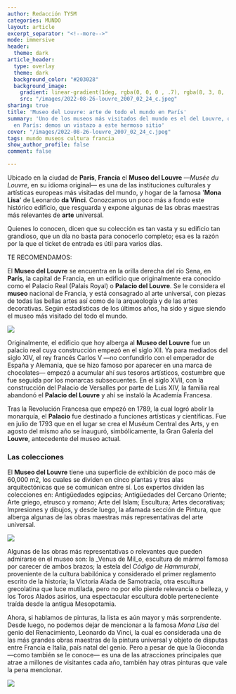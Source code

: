```yaml
---
author: Redacción TYSM
categories: MUNDO
layout: article
excerpt_separator: "<!--more-->"
mode: immersive
header:
  theme: dark
article_header:
  type: overlay
  theme: dark
  background_color: "#203028"
  background_image:
    gradient: linear-gradient(1deg, rgba(0, 0, 0 , .7), rgba(8, 3, 8, .9))
    src: "/images/2022-08-26-louvre_2007_02_24_c.jpeg"
sharing: true
title: 'Museo del Louvre: arte de todo el mundo en París'
summary: 'Uno de los museos más visitados del mundo es el del Louvre, que se encuentra
  en París: demos un vistazo a este hermoso sitio'
cover: "/images/2022-08-26-louvre_2007_02_24_c.jpeg"
tags: mundo museos cultura francia
show_author_profile: false
comment: false

---
```

Ubicado en la ciudad de **París**, **Francia** el **Museo del Louvre** —_Musée du Louvre_, en su idioma original— es una de las instituciones culturales y artísticas europeas más visitadas del mundo, y hogar de la famosa '**Mona Lisa**' de Leonardo **da Vinci**. Conozcamos un poco más a fondo este histórico edificio, que resguarda y expone algunas de las obras maestras más relevantes de **arte** universal.

Quienes lo conocen, dicen que su colección es tan vasta y su edificio tan grandioso, que un día no basta para conocerlo completo; esa es la razón por la que el ticket de entrada es útil para varios días.

TE RECOMENDAMOS: 

El **Museo del Louvre** se encuentra en la orilla derecha del río Sena, en **París**, la capital de Francia, en un edificio que originalmente era conocido como el Palacio Real (Palais Royal) o **Palacio del Louvre**. Se le considera el **museo** nacional de Francia, y está consagrado al arte universal, con piezas de todas las bellas artes así como de la arqueología y de las artes decorativas. Según estadísticas de los últimos años, ha sido y sigue siendo el museo más visitado del todo el mundo.

![](https://upload.wikimedia.org/wikipedia/commons/thumb/f/f0/Louvre_at_night_centered.jpg/1024px-Louvre_at_night_centered.jpg)

Originalmente, el edificio que hoy alberga al **Museo del Louvre** fue un palacio real cuya construcción empezó en el siglo XII. Ya para mediados del siglo XIV, el rey francés Carlos V —no confundirlo con el emperador de España y Alemania, que se hizo famoso por aparecer en una marca de chocolates— empezó a acumular ahí sus tesoros artísticos, costumbre que fue seguida por los monarcas subsecuentes. En el siglo XVII, con la construcción del Palacio de Versalles por parte de Luis XIV, la familia real abandonó el **Palacio del Louvre** y ahí se instaló la Academia Francesa.

Tras la Revolución Francesa que empezó en 1789, la cual logró abolir la monarquía, el **Palacio** fue destinado a funciones artísticas y científicas. Fue en julio de 1793 que en el lugar se crea el Muséum Central des Arts, y en agosto del mismo año se inauguró, simbólicamente, la Gran Galería del **Louvre**, antecedente del museo actual.

### Las colecciones

El **Museo del Louvre** tiene una superficie de exhibición de poco más de 60,000 m2, los cuales se dividen en cinco plantas y tres alas arquitectónicas que se comunican entre sí. Los expertos dividen las colecciones en: Antigüedades egipcias; Antigüedades del Cercano Oriente; Arte griego, etrusco y romano; Arte del Islam; Escultura; Artes decorativas; Impresiones y dibujos, y desde luego, la afamada sección de Pintura, que alberga algunas de las obras maestras más representativas del arte universal.

![](https://upload.wikimedia.org/wikipedia/commons/thumb/2/2d/Venus_de_Milo.003_-_Louvre_%28Paris%29.jpg/768px-Venus_de_Milo.003_-_Louvre_%28Paris%29.jpg)

Algunas de las obras más representativas o relevantes que pueden admirarse en el museo son: la _Venus de Mil_o, escultura de mármol famosa por carecer de ambos brazos; la estela del _Código de Hammurabi_, proveniente de la cultura babilónica y considerado el primer reglamento escrito de la historia; la Victoria Alada de Samotracia, otra escultura grecolatina que luce mutilada, pero no por ello pierde relevancia o belleza, y los Toros Alados asirios, una espectacular escultura doble perteneciente traída desde la antigua Mesopotamia.

Ahora, si hablamos de pinturas, la lista es aún mayor y más sorprendente. Desde luego, no podemos dejar de mencionar a la famosa _Mona Lisa_ del genio del Renacimiento, Leonardo da Vinci, la cual es considerada una de las más grandes obras maestras de la pintura universal y objeto de disputas entre Francia e Italia, país natal del genio. Pero a pesar de que la Gioconda —como también se le conoce— es una de las atracciones principales que atrae a millones de visitantes cada año, también hay otras pinturas que vale la pena mencionar.

![](https://upload.wikimedia.org/wikipedia/commons/thumb/a/a5/Mona_Lisa_-_the_Louvre.jpg/681px-Mona_Lisa_-_the_Louvre.jpg)